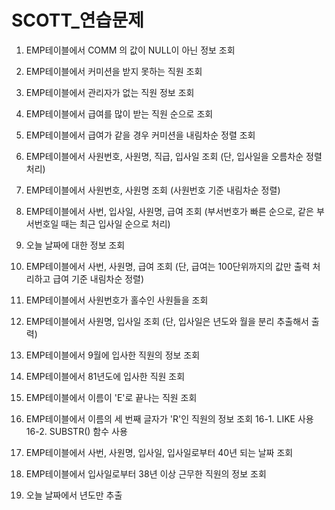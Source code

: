 # SCOTT_연습문제
1. EMP테이블에서 COMM 의 값이 NULL이 아닌 정보 조회
 
2. EMP테이블에서 커미션을 받지 못하는 직원 조회
 
3. EMP테이블에서 관리자가 없는 직원 정보 조회
 
4. EMP테이블에서 급여를 많이 받는 직원 순으로 조회

5. EMP테이블에서 급여가 같을 경우 커미션을 내림차순 정렬 조회
 
6. EMP테이블에서 사원번호, 사원명, 직급, 입사일 조회 (단, 입사일을 오름차순 정렬 처리)
 
7. EMP테이블에서 사원번호, 사원명 조회 (사원번호 기준 내림차순 정렬)
 
8. EMP테이블에서 사번, 입사일, 사원명, 급여 조회 
  (부서번호가 빠른 순으로, 같은 부서번호일 때는 최근 입사일 순으로 처리)
 
9. 오늘 날짜에 대한 정보 조회
 
10. EMP테이블에서 사번, 사원명, 급여 조회 
   (단, 급여는 100단위까지의 값만 출력 처리하고 급여 기준 내림차순 정렬)
 
11. EMP테이블에서 사원번호가 홀수인 사원들을 조회
 


12. EMP테이블에서 사원명, 입사일 조회 (단, 입사일은 년도와 월을 분리 추출해서 출력)
 
13. EMP테이블에서 9월에 입사한 직원의 정보 조회
 
14. EMP테이블에서 81년도에 입사한 직원 조회
 
15. EMP테이블에서 이름이 'E'로 끝나는 직원 조회
 
16. EMP테이블에서 이름의 세 번째 글자가 'R'인 직원의 정보 조회
	16-1. LIKE 사용
	16-2. SUBSTR() 함수 사용
 

17. EMP테이블에서 사번, 사원명, 입사일, 입사일로부터 40년 되는 날짜 조회
 
18. EMP테이블에서 입사일로부터 38년 이상 근무한 직원의 정보 조회
 
19. 오늘 날짜에서 년도만 추출
 
